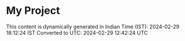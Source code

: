 # My Project

This content is dynamically generated in Indian Time (IST): 2024-02-29 18:12:24 IST
Converted to UTC: 2024-02-29 12:42:24 UTC
